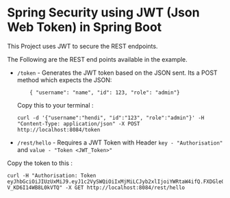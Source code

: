 # Spring Security using JWT (Json Web Token) in Spring Boot

This Project uses JWT to secure the REST endpoints.

The Following are the REST end points available in the example.
- `/token` - Generates the JWT token based on the JSON sent. Its a POST method which expects the JSON:
    ```
        { "username": "name", "id": 123, "role": "admin"}
    ```

    Copy this to your terminal :
    ```
    curl -d '{"username":"hendi", "id":"123", "role":"admin"}' -H "Content-Type: application/json" -X POST http://localhost:8084/token
    ```

- `/rest/hello` - Requires a JWT Token with Header `key - "Authorisation"` and `value - "Token <JWT_Token>"`

Copy the token to this :
```
curl -H "Authorisation: Token eyJhbGciOiJIUzUxMiJ9.eyJ1c2VySWQiOiIxMjMiLCJyb2xlIjoiYWRtaW4ifQ.FXDGleOARJDDzeu6Pxfa54BFh17w0D90gWOgLTvLCVrS55Yyz_Cm7nK0RC0cM1Are6eg-V_KD6I14WB8L0kVTQ" -X GET http://localhost:8084/rest/hello
```